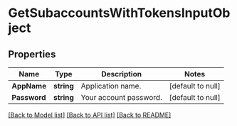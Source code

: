 # GetSubaccountsWithTokensInputObject

## Properties
Name | Type | Description | Notes
------------ | ------------- | ------------- | -------------
**AppName** | **string** | Application name. | [default to null]
**Password** | **string** | Your account password. | [default to null]

[[Back to Model list]](../README.md#documentation-for-models) [[Back to API list]](../README.md#documentation-for-api-endpoints) [[Back to README]](../README.md)


